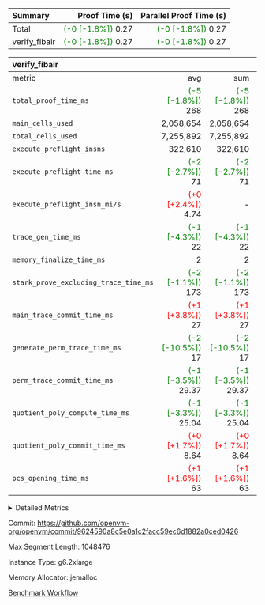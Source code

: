 | Summary | Proof Time (s) | Parallel Proof Time (s) |
|:---|---:|---:|
| Total | <span style='color: green'>(-0 [-1.8%])</span> 0.27 | <span style='color: green'>(-0 [-1.8%])</span> 0.27 |
| verify_fibair | <span style='color: green'>(-0 [-1.8%])</span> 0.27 | <span style='color: green'>(-0 [-1.8%])</span> 0.27 |


| verify_fibair |||||
|:---|---:|---:|---:|---:|
|metric|avg|sum|max|min|
| `total_proof_time_ms ` | <span style='color: green'>(-5 [-1.8%])</span> 268 | <span style='color: green'>(-5 [-1.8%])</span> 268 | <span style='color: green'>(-5 [-1.8%])</span> 268 | <span style='color: green'>(-5 [-1.8%])</span> 268 |
| `main_cells_used     ` |  2,058,654 |  2,058,654 |  2,058,654 |  2,058,654 |
| `total_cells_used    ` |  7,255,892 |  7,255,892 |  7,255,892 |  7,255,892 |
| `execute_preflight_insns` |  322,610 |  322,610 |  322,610 |  322,610 |
| `execute_preflight_time_ms` | <span style='color: green'>(-2 [-2.7%])</span> 71 | <span style='color: green'>(-2 [-2.7%])</span> 71 | <span style='color: green'>(-2 [-2.7%])</span> 71 | <span style='color: green'>(-2 [-2.7%])</span> 71 |
| `execute_preflight_insn_mi/s` | <span style='color: red'>(+0 [+2.4%])</span> 4.74 | -          | <span style='color: red'>(+0 [+2.4%])</span> 4.74 | <span style='color: red'>(+0 [+2.4%])</span> 4.74 |
| `trace_gen_time_ms   ` | <span style='color: green'>(-1 [-4.3%])</span> 22 | <span style='color: green'>(-1 [-4.3%])</span> 22 | <span style='color: green'>(-1 [-4.3%])</span> 22 | <span style='color: green'>(-1 [-4.3%])</span> 22 |
| `memory_finalize_time_ms` |  2 |  2 |  2 |  2 |
| `stark_prove_excluding_trace_time_ms` | <span style='color: green'>(-2 [-1.1%])</span> 173 | <span style='color: green'>(-2 [-1.1%])</span> 173 | <span style='color: green'>(-2 [-1.1%])</span> 173 | <span style='color: green'>(-2 [-1.1%])</span> 173 |
| `main_trace_commit_time_ms` | <span style='color: red'>(+1 [+3.8%])</span> 27 | <span style='color: red'>(+1 [+3.8%])</span> 27 | <span style='color: red'>(+1 [+3.8%])</span> 27 | <span style='color: red'>(+1 [+3.8%])</span> 27 |
| `generate_perm_trace_time_ms` | <span style='color: green'>(-2 [-10.5%])</span> 17 | <span style='color: green'>(-2 [-10.5%])</span> 17 | <span style='color: green'>(-2 [-10.5%])</span> 17 | <span style='color: green'>(-2 [-10.5%])</span> 17 |
| `perm_trace_commit_time_ms` | <span style='color: green'>(-1 [-3.5%])</span> 29.37 | <span style='color: green'>(-1 [-3.5%])</span> 29.37 | <span style='color: green'>(-1 [-3.5%])</span> 29.37 | <span style='color: green'>(-1 [-3.5%])</span> 29.37 |
| `quotient_poly_compute_time_ms` | <span style='color: green'>(-1 [-3.3%])</span> 25.04 | <span style='color: green'>(-1 [-3.3%])</span> 25.04 | <span style='color: green'>(-1 [-3.3%])</span> 25.04 | <span style='color: green'>(-1 [-3.3%])</span> 25.04 |
| `quotient_poly_commit_time_ms` | <span style='color: red'>(+0 [+1.7%])</span> 8.64 | <span style='color: red'>(+0 [+1.7%])</span> 8.64 | <span style='color: red'>(+0 [+1.7%])</span> 8.64 | <span style='color: red'>(+0 [+1.7%])</span> 8.64 |
| `pcs_opening_time_ms ` | <span style='color: red'>(+1 [+1.6%])</span> 63 | <span style='color: red'>(+1 [+1.6%])</span> 63 | <span style='color: red'>(+1 [+1.6%])</span> 63 | <span style='color: red'>(+1 [+1.6%])</span> 63 |



<details>
<summary>Detailed Metrics</summary>

|  | verify_program_compile_ms | verify_fibair_time_ms | total_cells | stark_prove_excluding_trace_time_ms | quotient_poly_compute_time_ms | quotient_poly_commit_time_ms | query phase_time_ms | perm_trace_commit_time_ms | pcs_opening_time_ms | partially_prove_time_ms | open_time_ms | main_trace_commit_time_ms | generate_perm_trace_time_ms | evaluate matrix_time_ms | eval_and_commit_quotient_time_ms | build fri inputs_time_ms | OpeningProverGpu::open_time_ms |
| --- | --- | --- | --- | --- | --- | --- | --- | --- | --- | --- | --- | --- | --- | --- | --- | --- |
|  | 7 | 268 | 65,536 | 22 | 0.15 | 0.81 | 1 | 0 | 20 | 0 | 20 | 1 | 0 | 1 | 1 | 0 | 20 | 

| air_name | rows | quotient_deg | main_cols | interactions | constraints | cells |
| --- | --- | --- | --- | --- | --- | --- |
| AccessAdapterAir<2> |  | 2 |  | 5 | 12 |  | 
| AccessAdapterAir<4> |  | 2 |  | 5 | 12 |  | 
| AccessAdapterAir<8> |  | 2 |  | 5 | 12 |  | 
| FibonacciAir | 32,768 | 1 | 2 |  | 5 | 65,536 | 
| FriReducedOpeningAir |  | 2 |  | 39 | 71 |  | 
| JalRangeCheckAir |  | 2 |  | 9 | 14 |  | 
| NativePoseidon2Air<BabyBearParameters>, 1> |  | 2 |  | 136 | 572 |  | 
| PhantomAir |  | 2 |  | 3 | 5 |  | 
| ProgramAir |  | 1 |  | 1 | 4 |  | 
| VariableRangeCheckerAir |  | 1 |  | 1 | 4 |  | 
| VmAirWrapper<AluNativeAdapterAir, FieldArithmeticCoreAir> |  | 2 |  | 15 | 27 |  | 
| VmAirWrapper<BranchNativeAdapterAir, BranchEqualCoreAir<1> |  | 2 |  | 11 | 25 |  | 
| VmAirWrapper<NativeAdapterAir<2, 0>, PublicValuesCoreAir> |  | 2 |  | 11 | 29 |  | 
| VmAirWrapper<NativeLoadStoreAdapterAir<1>, NativeLoadStoreCoreAir<1> |  | 2 |  | 15 | 20 |  | 
| VmAirWrapper<NativeLoadStoreAdapterAir<4>, NativeLoadStoreCoreAir<4> |  | 2 |  | 15 | 20 |  | 
| VmAirWrapper<NativeVectorizedAdapterAir<4>, FieldExtensionCoreAir> |  | 2 |  | 15 | 27 |  | 
| VmConnectorAir |  | 2 |  | 5 | 11 |  | 
| VolatileBoundaryAir |  | 2 |  | 7 | 19 |  | 

| group | trace_gen_time_ms | total_proof_time_ms | total_cells_used | total_cells | system_trace_gen_time_ms | stark_prove_excluding_trace_time_ms | single_trace_gen_time_ms | quotient_poly_compute_time_ms | quotient_poly_commit_time_ms | query phase_time_ms | perm_trace_commit_time_ms | pcs_opening_time_ms | partially_prove_time_ms | open_time_ms | memory_finalize_time_ms | main_trace_commit_time_ms | main_cells_used | generate_perm_trace_time_ms | fri.log_blowup | execute_preflight_time_ms | execute_preflight_insns | execute_preflight_insn_mi/s | evaluate matrix_time_ms | eval_and_commit_quotient_time_ms | build fri inputs_time_ms | OpeningProverGpu::open_time_ms |
| --- | --- | --- | --- | --- | --- | --- | --- | --- | --- | --- | --- | --- | --- | --- | --- | --- | --- | --- | --- | --- | --- | --- | --- | --- | --- | --- |
| verify_fibair | 22 | 268 | 7,255,892 | 62,474,410 | 22 | 173 | 0 | 25.04 | 8.64 | 4 | 29.37 | 63 | 47 | 63 | 2 | 27 | 2,058,654 | 17 | 1 | 71 | 322,610 | 4.74 | 10 | 34 | 1 | 63 | 

| group | air_name | rows | prep_cols | perm_cols | main_cols | cells |
| --- | --- | --- | --- | --- | --- | --- |
| verify_fibair | AccessAdapterAir<2> | 131,072 |  | 16 | 11 | 3,538,944 | 
| verify_fibair | AccessAdapterAir<4> | 65,536 |  | 16 | 13 | 1,900,544 | 
| verify_fibair | AccessAdapterAir<8> | 128 |  | 16 | 17 | 4,224 | 
| verify_fibair | FriReducedOpeningAir | 2,048 |  | 84 | 27 | 227,328 | 
| verify_fibair | JalRangeCheckAir | 32,768 |  | 28 | 12 | 1,310,720 | 
| verify_fibair | NativePoseidon2Air<BabyBearParameters>, 1> | 32,768 |  | 312 | 398 | 23,265,280 | 
| verify_fibair | PhantomAir | 16,384 |  | 12 | 6 | 294,912 | 
| verify_fibair | ProgramAir | 8,192 |  | 8 | 10 | 147,456 | 
| verify_fibair | VariableRangeCheckerAir | 262,144 | 2 | 8 | 1 | 2,359,296 | 
| verify_fibair | VmAirWrapper<AluNativeAdapterAir, FieldArithmeticCoreAir> | 262,144 |  | 36 | 29 | 17,039,360 | 
| verify_fibair | VmAirWrapper<BranchNativeAdapterAir, BranchEqualCoreAir<1> | 32,768 |  | 28 | 23 | 1,671,168 | 
| verify_fibair | VmAirWrapper<NativeLoadStoreAdapterAir<1>, NativeLoadStoreCoreAir<1> | 65,536 |  | 40 | 21 | 3,997,696 | 
| verify_fibair | VmAirWrapper<NativeLoadStoreAdapterAir<4>, NativeLoadStoreCoreAir<4> | 32,768 |  | 40 | 27 | 2,195,456 | 
| verify_fibair | VmAirWrapper<NativeVectorizedAdapterAir<4>, FieldExtensionCoreAir> | 32,768 |  | 36 | 38 | 2,424,832 | 
| verify_fibair | VmConnectorAir | 2 | 1 | 16 | 5 | 42 | 
| verify_fibair | VolatileBoundaryAir | 65,536 |  | 20 | 12 | 2,097,152 | 

| group | trace_height_constraint | weighted_sum | threshold |
| --- | --- | --- | --- |
| verify_fibair | 0 | 1,085,444 | 2,013,265,921 | 
| verify_fibair | 1 | 5,411,200 | 2,013,265,921 | 
| verify_fibair | 2 | 542,722 | 2,013,265,921 | 
| verify_fibair | 3 | 5,476,612 | 2,013,265,921 | 
| verify_fibair | 4 | 65,536 | 2,013,265,921 | 
| verify_fibair | 5 | 12,851,850 | 2,013,265,921 | 

| trace_height_constraint | threshold |
| --- | --- |
| 0 | 2,013,265,921 | 

</details>


Commit: https://github.com/openvm-org/openvm/commit/9624590a8c5e0a1c2facc59ec6d1882a0ced0426

Max Segment Length: 1048476

Instance Type: g6.2xlarge

Memory Allocator: jemalloc

[Benchmark Workflow](https://github.com/openvm-org/openvm/actions/runs/17502159998)
